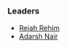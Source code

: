 ### Leaders

* [Rejah Rehim](mailto:rejah.rehim@owasp.org)
* [Adarsh Nair](mailto:adarsh.nair@owasp.org)

